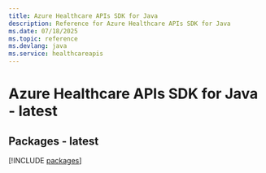 ```yaml
---
title: Azure Healthcare APIs SDK for Java
description: Reference for Azure Healthcare APIs SDK for Java
ms.date: 07/18/2025
ms.topic: reference
ms.devlang: java
ms.service: healthcareapis
---
```

# Azure Healthcare APIs SDK for Java - latest
## Packages - latest
[!INCLUDE [packages](healthcare-apis-index.md)]